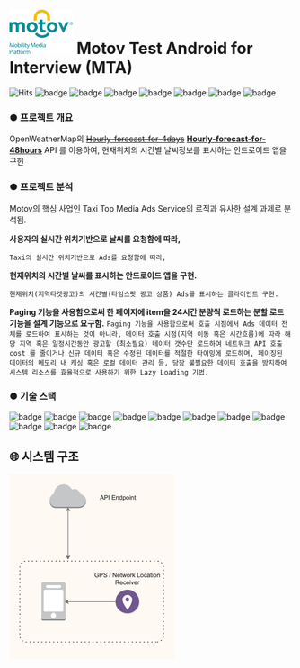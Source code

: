 # ![MotovLogo](images/motov-ci-small.png) Motov Test Android for Interview (MTA)



![Hits](https://hits.seeyoufarm.com/api/count/incr/badge.svg?url=https%3A%2F%2Fgithub.com%2Fababqq%2Fmotov-test-android&count_bg=%2379C83D&title_bg=%23555555&icon=&icon_color=%23E7E7E7&title=hits&edge_flat=false) ![badge](https://img.shields.io/github/languages/count/ababqq/motov-test-android) ![badge](https://img.shields.io/github/languages/top/ababqq/motov-test-android) ![badge](https://img.shields.io/github/languages/code-size/ababqq/motov-test-android) ![badge](https://img.shields.io/github/repo-size/ababqq/motov-test-android) ![badge](https://img.shields.io/github/issues/ababqq/motov-test-android) ![badge](https://img.shields.io/github/issues-closed/ababqq/motov-test-android) ![badge](https://img.shields.io/github/last-commit/ababqq/motov-test-android)


### ● 프로젝트 개요
OpenWeatherMap의 ~~[Hourly-forecast-for-4days](https://openweathermap.org/api/hourlyVO-forecast)~~
**[Hourly-forecast-for-48hours](https://openweathermap.org/api/one-call-api)** API 를 이용하여, 현재위치의 시간별 날씨정보를 표시하는 안드로이드 앱을 구현


### ● 프로젝트 분석
Motov의 핵심 사업인 Taxi Top Media Ads Service의 로직과 유사한 설계 과제로 분석됨.

**사용자의 실시간 위치기반으로 날씨를 요청함에 따라,**

`Taxi의 실시간 위치기반으로 Ads를 요청함에 따라,`

**현재위치의 시간별 날씨를 표시하는 안드로이드 앱을 구현.**

`현재위치(지역타겟광고)의 시간별(타임스팟 광고 상품) Ads를 표시하는 클라이언트 구현.`

**Paging 기능을 사용함으로써 한 페이지에 item을 24시간 분량씩 로드하는 분할 로드 기능을 설계 기능으로 요구함.**
`Paging 기능을 사용함으로써 호출 시점에서 Ads 데이터 전체를 로드하여 표시하는 것이 아니라, 데이터 호출 시점(지역 이동 혹은 시간흐름)에 따라 해당 지역 혹은 일정시간동안 광고할 (최소필요) 데이터 갯수만 로드하여 네트워크 API 호출 cost 를 줄이거나 신규 데이터 혹은 수정된 데이터를 적절한 타이밍에 로드하며, 페이징된 데이터의 메모리 내 캐싱 혹은 로컬 데이터 관리 등, 당장 불필요한 데이터 호출을 방지하여 시스템 리소스를 효율적으로 사용하기 위한 Lazy Loading 기법.`

### ● 기술 스택
![badge](https://img.shields.io/badge/SCM-Github-181717?logo=Github) ![badge](https://img.shields.io/badge/SCM-Git-F05032?logo=Git) ![badge](https://img.shields.io/badge/Package-Gradle-02303A?logo=Gradle) ![badge](https://img.shields.io/badge/Language-Java-007396?logo=Java) ![badge](https://img.shields.io/badge/Framework-Android-3DDC84?logo=Android) ![badge](https://img.shields.io/badge/IDE-Android_Studio-3DDC84?logo=Android-Studio) ![badge](https://img.shields.io/badge/Library-Glide-21baa2) ![badge](https://img.shields.io/badge/Library-Retrofit2-47b984) ![badge](https://img.shields.io/badge/Library-okHttp3-009485) ![badge](https://img.shields.io/badge/Library-RxJava2-b7178b) ![badge](https://img.shields.io/badge/Library-Espresso-946e59)


## :globe_with_meridians: 시스템 구조
![아키텍처](images/architecture.png)